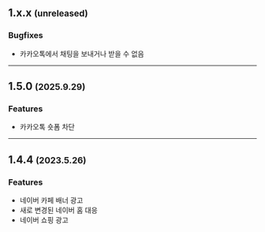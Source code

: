 <!--
## 1.x.x <small>(unreleased)</small>

### Improvements
- 

### Features
- 

### Changes
- 

### Bugfixes
- 

---

-->

## 1.x.x <small>(unreleased)</small>

### Bugfixes
- 카카오톡에서 채팅을 보내거나 받을 수 없음

---

## 1.5.0 <small>(2025.9.29)</small>

### Features
- 카카오톡 숏폼 차단

---

## 1.4.4 <small>(2023.5.26)</small>

### Features
- 네이버 카페 배너 광고
- 새로 변경된 네이버 홈 대응
- 네이버 쇼핑 광고
